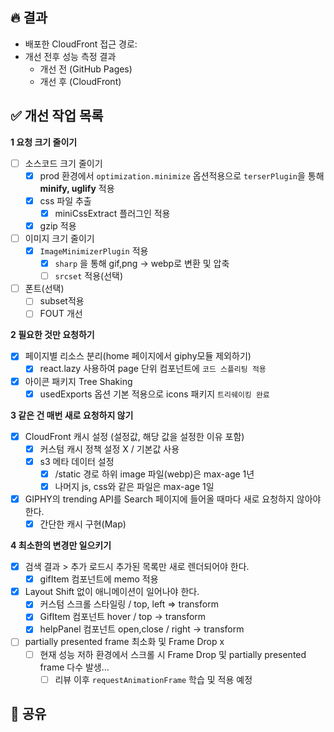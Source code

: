 ## 🔥 결과

<!-- 개선 목표에 있는 측정 항목들에 대해 개선 작업 전/후의 성능 측정 결과를 적어주세요. -->

- 배포한 CloudFront 접근 경로:
- 개선 전후 성능 측정 결과
  - 개선 전 (GitHub Pages)
  - 개선 후 (CloudFront)

## ✅ 개선 작업 목록

**1 요청 크기 줄이기**

- [ ] 소스코드 크기 줄이기
  - [x] prod 환경에서 `optimization.minimize` 옵션적용으로 `terserPlugin`을 통해 **minify, uglify** 적용
  - [x] css 파일 추출
    - [x] miniCssExtract 플러그인 적용
  - [x] gzip 적용
- [ ] 이미지 크기 줄이기
  - [x] `ImageMinimizerPlugin` 적용
    - [x] `sharp` 을 통해 gif,png -> webp로 변환 및 압축
    - [ ] `srcset` 적용(선택)
- [ ] 폰트(선택)
  - [ ] subset적용
  - [ ] FOUT 개선

**2 필요한 것만 요청하기**

- [x] 페이지별 리소스 분리(home 페이지에서 giphy모듈 제외하기)
  - [x] react.lazy 사용하여 page 단위 컴포넌트에 `코드 스플리팅 적용`
- [x] 아이콘 패키지 Tree Shaking
  - [x] usedExports 옵션 기본 적용으로 icons 패키지 `트리쉐이킹 완료`

**3 같은 건 매번 새로 요청하지 않기**

- [x] CloudFront 캐시 설정 (설정값, 해당 값을 설정한 이유 포함)
  - [x] 커스텀 캐시 정책 설정 X / 기본값 사용
  - [x] s3 메타 데이터 설정
    - [x] /static 경로 하위 image 파일(webp)은 max-age 1년
    - [x] 나머지 js, css와 같은 파일은 max-age 1일
- [x] GIPHY의 trending API를 Search 페이지에 들어올 때마다 새로 요청하지 않아야 한다.
  - [x] 간단한 캐시 구현(Map)

**4 최소한의 변경만 일으키기**

- [x] 검색 결과 > 추가 로드시 추가된 목록만 새로 렌더되어야 한다.
  - [x] gifItem 컴포넌트에 memo 적용
- [x] Layout Shift 없이 애니메이션이 일어나야 한다.
  - [x] 커스텀 스크롤 스타일링 / top, left => transform
  - [x] GifItem 컴포넌트 hover / top -> transform
  - [x] helpPanel 컴포넌트 open,close / right -> transform
- [ ] partially presented frame 최소화 및 Frame Drop x
  - [ ] 현재 성능 저하 환경에서 스크롤 시 Frame Drop 및 partially presented frame 다수 발생...
    - [ ] 리뷰 이후 `requestAnimationFrame` 학습 및 적용 예정

## 🧐 공유

<!-- 작업하면서 든 생각, 질문, 새롭게 학습하거나 시도해본 내용 등등 공유할 사항이 있다면 자유롭게 적어주세요 -->
